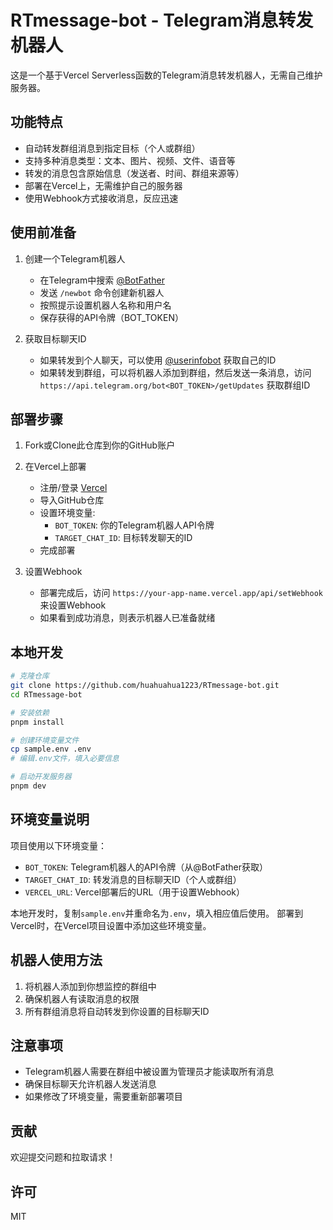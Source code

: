 # RTmessage-bot - Telegram消息转发机器人

这是一个基于Vercel Serverless函数的Telegram消息转发机器人，无需自己维护服务器。

## 功能特点

- 自动转发群组消息到指定目标（个人或群组）
- 支持多种消息类型：文本、图片、视频、文件、语音等
- 转发的消息包含原始信息（发送者、时间、群组来源等）
- 部署在Vercel上，无需维护自己的服务器
- 使用Webhook方式接收消息，反应迅速

## 使用前准备

1. 创建一个Telegram机器人
   - 在Telegram中搜索 [@BotFather](https://t.me/BotFather)
   - 发送 `/newbot` 命令创建新机器人
   - 按照提示设置机器人名称和用户名
   - 保存获得的API令牌（BOT_TOKEN）

2. 获取目标聊天ID
   - 如果转发到个人聊天，可以使用 [@userinfobot](https://t.me/userinfobot) 获取自己的ID
   - 如果转发到群组，可以将机器人添加到群组，然后发送一条消息，访问 `https://api.telegram.org/bot<BOT_TOKEN>/getUpdates` 获取群组ID

## 部署步骤

1. Fork或Clone此仓库到你的GitHub账户

2. 在Vercel上部署
   - 注册/登录 [Vercel](https://vercel.com/)
   - 导入GitHub仓库
   - 设置环境变量:
     - `BOT_TOKEN`: 你的Telegram机器人API令牌
     - `TARGET_CHAT_ID`: 目标转发聊天的ID
   - 完成部署

3. 设置Webhook
   - 部署完成后，访问 `https://your-app-name.vercel.app/api/setWebhook` 来设置Webhook
   - 如果看到成功消息，则表示机器人已准备就绪

## 本地开发

```bash
# 克隆仓库
git clone https://github.com/huahuahua1223/RTmessage-bot.git
cd RTmessage-bot

# 安装依赖
pnpm install

# 创建环境变量文件
cp sample.env .env
# 编辑.env文件，填入必要信息

# 启动开发服务器
pnpm dev
```

## 环境变量说明

项目使用以下环境变量：

- `BOT_TOKEN`: Telegram机器人的API令牌（从@BotFather获取）
- `TARGET_CHAT_ID`: 转发消息的目标聊天ID（个人或群组）
- `VERCEL_URL`: Vercel部署后的URL（用于设置Webhook）

本地开发时，复制`sample.env`并重命名为`.env`，填入相应值后使用。
部署到Vercel时，在Vercel项目设置中添加这些环境变量。

## 机器人使用方法

1. 将机器人添加到你想监控的群组中
2. 确保机器人有读取消息的权限
3. 所有群组消息将自动转发到你设置的目标聊天ID

## 注意事项

- Telegram机器人需要在群组中被设置为管理员才能读取所有消息
- 确保目标聊天允许机器人发送消息
- 如果修改了环境变量，需要重新部署项目

## 贡献

欢迎提交问题和拉取请求！

## 许可

MIT 